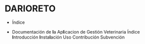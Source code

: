 # DARIORETO
+ Índice

* Documentación de **l**a Ap**l**icacion de Gestión Veterinaria
    Índice
    **I**ntroducción
    **I**nsta**l**ación
    Uso
    Contribución
    Subvención
